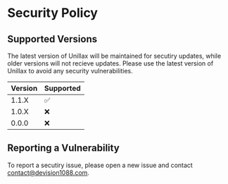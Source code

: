 # Security Policy

## Supported Versions

The latest version of Unillax will be maintained for secutiry updates, while older versions will not recieve updates. Please use the latest version of Unillax to avoid any security vulnerabilities.

| Version | Supported          |
| ------- | ------------------ |
| 1.1.X   | :white_check_mark: |
| 1.0.X   | :x:                |
| 0.0.0   | :x: |

## Reporting a Vulnerability

To report a secutiry issue, please open a new issue and contact [contact@devision1088.com](mailto:contact@devision1088.com).
